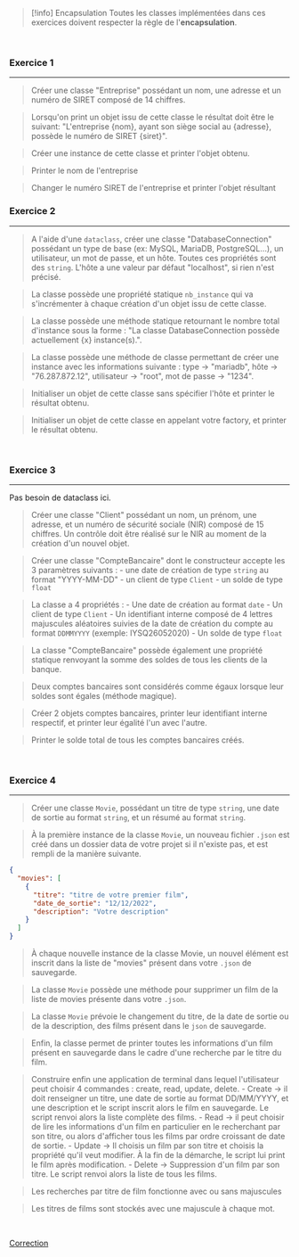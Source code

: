 > [!info] Encapsulation
> Toutes les classes implémentées dans ces exercices doivent respecter la règle de l'**encapsulation**.

<br>

### Exercice 1

---

> Créer une classe "Entreprise" possédant un nom, une adresse et un numéro de SIRET composé de 14 chiffres.

> Lorsqu'on print un objet issu de cette classe le résultat doit être le suivant: "L'entreprise {nom}, ayant son siège social au {adresse}, possède le numéro de SIRET {siret}".

> Créer une instance de cette classe et printer l'objet obtenu.

> Printer le nom de l'entreprise

> Changer le numéro SIRET de l'entreprise et printer l'objet résultant

### Exercice 2

---

> A l'aide d'une `dataclass`, créer une classe "DatabaseConnection" possédant un type de base (ex: MySQL, MariaDB, PostgreSQL...), un utilisateur, un mot de passe, et un hôte. Toutes ces propriétés sont des `string`. L'hôte a une valeur par défaut "localhost", si rien n'est précisé.

> La classe possède une propriété statique `nb_instance` qui va s'incrémenter à chaque création d'un objet issu de cette classe.

> La classe possède une méthode statique retournant le nombre total d'instance sous la forme : "La classe DatabaseConnection possède actuellement {x} instance(s).".

> La classe possède une méthode de classe permettant de créer une instance avec les informations suivante : type -> "mariadb", hôte -> "76.287.872.12", utilisateur -> "root", mot de passe -> "1234".

> Initialiser un objet de cette classe sans spécifier l'hôte et printer le résultat obtenu.

> Initialiser un objet de cette classe en appelant votre factory, et printer le résultat obtenu.

<br>

### Exercice 3

---

Pas besoin de dataclass ici.

> Créer une classe "Client" possédant un nom, un prénom, une adresse, et un numéro de sécurité sociale (NIR) composé de 15 chiffres. Un contrôle doit être réalisé sur le NIR au moment de la création d'un nouvel objet.

> Créer une classe "CompteBancaire" dont le constructeur accepte les 3 paramètres suivants : - une date de création de type `string` au format "YYYY-MM-DD" - un client de type `Client` - un solde de type `float`

> La classe a 4 propriétés : - Une date de création au format `date` - Un client de type `Client` - Un identifiant interne composé de 4 lettres majuscules aléatoires suivies de la date de création du compte au format `DDMMYYYY` (exemple: IYSQ26052020) - Un solde de type `float`

> La classe "CompteBancaire" possède également une propriété statique renvoyant la somme des soldes de tous les clients de la banque.

> Deux comptes bancaires sont considérés comme égaux lorsque leur soldes sont égales (méthode magique).

> Créer 2 objets comptes bancaires, printer leur identifiant interne respectif, et printer leur égalité l'un avec l'autre.

> Printer le solde total de tous les comptes bancaires créés.

<br>

### Exercice 4

---

> Créer une classe `Movie`, possédant un titre de type `string`, une date de sortie au format `string`, et un résumé au format `string`.

> À la première instance de la classe `Movie`, un nouveau fichier `.json` est créé dans un dossier data de votre projet si il n'existe pas, et est rempli de la manière suivante.

```json
{
  "movies": [
    {
      "titre": "titre de votre premier film",
      "date_de_sortie": "12/12/2022",
      "description": "Votre description"
    }
  ]
}
```

> À chaque nouvelle instance de la classe Movie, un nouvel élément est inscrit dans la liste de "movies" présent dans votre `.json` de sauvegarde.

> La classe `Movie` possède une méthode pour supprimer un film de la liste de movies présente dans votre `.json`.

> La classe `Movie` prévoie le changement du titre, de la date de sortie ou de la description, des films présent dans le `json` de sauvegarde.

> Enfin, la classe permet de printer toutes les informations d'un film présent en sauvegarde dans le cadre d'une recherche par le titre du film.

> Construire enfin une application de terminal dans lequel l'utilisateur peut choisir 4 commandes : create, read, update, delete. - Create -> il doit renseigner un titre, une date de sortie au format DD/MM/YYYY, et une description et le script inscrit alors le film en sauvegarde. Le script renvoi alors la liste complète des films. - Read -> il peut choisir de lire les informations d'un film en particulier en le recherchant par son titre, ou alors d'afficher tous les films par ordre croissant de date de sortie. - Update -> Il choisis un film par son titre et choisis la propriété qu'il veut modifier. À la fin de la démarche, le script lui print le film après modification. - Delete -> Suppression d'un film par son titre. Le script renvoi alors la liste de tous les films.

> Les recherches par titre de film fonctionne avec ou sans majuscules

> Les titres de films sont stockés avec une majuscule à chaque mot.

<br>

[Correction](Exercices/b.%20POO/Corrections/TP%20POO.md)
